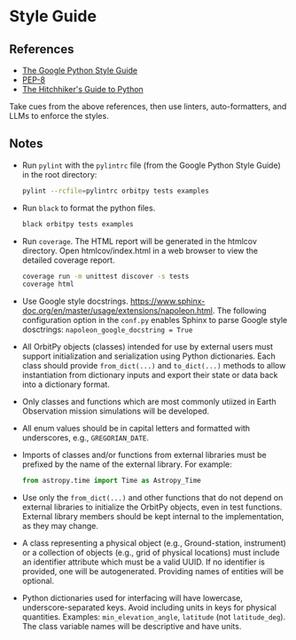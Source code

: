 # Style Guide

## References

- [The Google Python Style Guide](https://google.github.io/styleguide/pyguide.html)
- [PEP-8](https://peps.python.org/pep-0008/)
- [The Hitchhiker's Guide to Python](https://docs.python-guide.org/)

Take cues from the above references, then use linters, auto-formatters, and LLMs to enforce the styles.

## Notes

- Run `pylint` with the `pylintrc` file (from the Google Python Style Guide) in the root directory:
  ```sh
  pylint --rcfile=pylintrc orbitpy tests examples
  ```

- Run `black` to format the python files.
  ```sh
  black orbitpy tests examples
  ```
- Run `coverage`. The HTML report will be generated in the htmlcov directory. Open htmlcov/index.html in a web browser to view the detailed coverage report.
    ```sh
    coverage run -m unittest discover -s tests
    coverage html
    ```

- Use Google style docstrings.  https://www.sphinx-doc.org/en/master/usage/extensions/napoleon.html. The following configuration option in the `conf.py` enables Sphinx to parse Google style dosctrings:  `napoleon_google_docstring = True`

- All OrbitPy objects (classes) intended for use by external users must support initialization and serialization using Python dictionaries. Each class should provide `from_dict(...)` and `to_dict(...)` methods to allow instantiation from dictionary inputs and export their state or data back into a dictionary format.

- Only classes and functions which are most commonly utiized in Earth Observation mission simulations will be developed.

- All enum values should be in capital letters and formatted with underscores, e.g., `GREGORIAN_DATE`.

- Imports of classes and/or functions from external libraries must be prefixed by the name of the external library. For example:
  ```python
  from astropy.time import Time as Astropy_Time
  ```

- Use only the `from_dict(...)` and other functions that do not depend on external libraries to initialize the OrbitPy objects, even in test functions. External library members should be kept internal to the implementation, as they may change.

- A class representing a physical object (e.g., Ground-station, instrument) or a collection of objects (e.g., grid of physical locations) must include an identifier attribute which must be a valid UUID. If no identifier is provided, one will be autogenerated. Providing names of entities will be optional.

- Python dictionaries used for interfacing will have lowercase, underscore-separated keys. Avoid including units in keys for physical quantities. Examples: `min_elevation_angle`, `latitude` (not `latitude_deg`). The class variable names will be descriptive and have units.